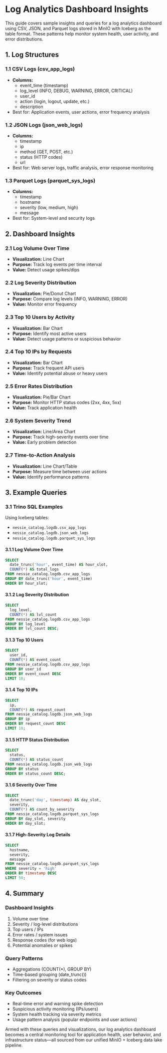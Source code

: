 # Log Analytics Dashboard Insights

This guide covers sample insights and queries for a log analytics dashboard using CSV, JSON, and Parquet logs stored in MinIO with Iceberg as the table format. These patterns help monitor system health, user activity, and error distributions.

## 1. Log Structures

### 1.1 CSV Logs (csv_app_logs)
- **Columns:**
  - event_time (timestamp)
  - log_level (INFO, DEBUG, WARNING, ERROR, CRITICAL)
  - user_id
  - action (login, logout, update, etc.)
  - description
- Best for: Application events, user actions, error frequency analysis

### 1.2 JSON Logs (json_web_logs)
- **Columns:**
  - timestamp
  - ip
  - method (GET, POST, etc.)
  - status (HTTP codes)
  - url
- Best for: Web server logs, traffic analysis, error response monitoring

### 1.3 Parquet Logs (parquet_sys_logs)
- **Columns:**
  - timestamp
  - hostname
  - severity (low, medium, high)
  - message
- Best for: System-level and security logs

## 2. Dashboard Insights

### 2.1 Log Volume Over Time
- **Visualization:** Line Chart
- **Purpose:** Track log events per time interval
- **Value:** Detect usage spikes/dips

### 2.2 Log Severity Distribution
- **Visualization:** Pie/Donut Chart
- **Purpose:** Compare log levels (INFO, WARNING, ERROR)
- **Value:** Monitor error frequency

### 2.3 Top 10 Users by Activity
- **Visualization:** Bar Chart
- **Purpose:** Identify most active users
- **Value:** Detect usage patterns or suspicious behavior

### 2.4 Top 10 IPs by Requests
- **Visualization:** Bar Chart
- **Purpose:** Track frequent API users
- **Value:** Identify potential abuse or heavy users

### 2.5 Error Rates Distribution
- **Visualization:** Pie/Bar Chart
- **Purpose:** Monitor HTTP status codes (2xx, 4xx, 5xx)
- **Value:** Track application health

### 2.6 System Severity Trend
- **Visualization:** Line/Area Chart
- **Purpose:** Track high-severity events over time
- **Value:** Early problem detection

### 2.7 Time-to-Action Analysis
- **Visualization:** Line Chart/Table
- **Purpose:** Measure time between user actions
- **Value:** Identify performance patterns

## 3. Example Queries

### 3.1 Trino SQL Examples

Using Iceberg tables:
- `nessie_catalog.logdb.csv_app_logs`
- `nessie_catalog.logdb.json_web_logs`
- `nessie_catalog.logdb.parquet_sys_logs`

#### 3.1.1 Log Volume Over Time
```sql
SELECT
  date_trunc('hour', event_time) AS hour_slot,
  COUNT(*) AS total_logs
FROM nessie_catalog.logdb.csv_app_logs
GROUP BY date_trunc('hour', event_time)
ORDER BY hour_slot;
```

#### 3.1.2 Log Severity Distribution
```sql
SELECT
  log_level,
  COUNT(*) AS lvl_count
FROM nessie_catalog.logdb.csv_app_logs
GROUP BY log_level
ORDER BY lvl_count DESC;
```

#### 3.1.3 Top 10 Users
```sql
SELECT
  user_id,
  COUNT(*) AS event_count
FROM nessie_catalog.logdb.csv_app_logs
GROUP BY user_id
ORDER BY event_count DESC
LIMIT 10;
```

#### 3.1.4 Top 10 IPs
```sql
SELECT
  ip,
  COUNT(*) AS request_count
FROM nessie_catalog.logdb.json_web_logs
GROUP BY ip
ORDER BY request_count DESC
LIMIT 10;
```

#### 3.1.5 HTTP Status Distribution
```sql
SELECT
  status,
  COUNT(*) AS status_count
FROM nessie_catalog.logdb.json_web_logs
GROUP BY status
ORDER BY status_count DESC;
```

#### 3.1.6 Severity Over Time
```sql
SELECT
  date_trunc('day', timestamp) AS day_slot,
  severity,
  COUNT(*) AS count_by_severity
FROM nessie_catalog.logdb.parquet_sys_logs
GROUP BY day_slot, severity
ORDER BY day_slot;
```

#### 3.1.7 High-Severity Log Details
```sql
SELECT
  hostname,
  severity,
  message
FROM nessie_catalog.logdb.parquet_sys_logs
WHERE severity = 'high'
ORDER BY timestamp DESC
LIMIT 50;
```

## 4. Summary

### Dashboard Insights
1. Volume over time
2. Severity / log-level distributions
3. Top users / IPs
4. Error rates / system issues
5. Response codes (for web logs)
6. Potential anomalies or spikes

### Query Patterns
- Aggregations (COUNT(*), GROUP BY)
- Time-based grouping (date_trunc())
- Filtering on severity or status codes

### Key Outcomes
- Real-time error and warning spike detection
- Suspicious activity monitoring (IPs/users)
- System health tracking via severity metrics
- Usage pattern analysis (popular endpoints and user actions)

Armed with these queries and visualizations, our log analytics dashboard becomes a central monitoring tool for application health, user behavior, and infrastructure status—all sourced from our unified MinIO + Iceberg data lake pipeline.